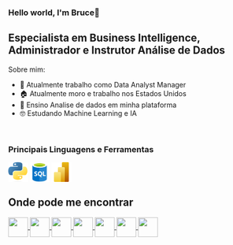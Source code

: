 <!--
**BruceFonseca/BruceFonseca** is a ✨ _special_ ✨ repository because its `README.md` (this file) appears on your GitHub profile.
-->

### Hello world, I'm Bruce👋

## Especialista em Business Intelligence,  <br> Administrador e Instrutor Análise de Dados

Sobre mim:

- 🔭 Atualmente trabalho como Data Analyst Manager
- 🏠 Atualmente moro e trabalho nos Estados Unidos
- 🌱 Ensino Analise de dados em minha plataforma
- 🤓 Estudando Machine Learning e IA

<br>

### Principais Linguagens e Ferramentas
<div style="display: inline_block">
  <img align="center" alt="Python" height="40" width="40" src="https://github.com/BruceFonseca/ferramentas/blob/main/Python-logo-notext.svg.png?raw=true">
  <img align="center" alt="SQL" height="40" width="40" src="https://github.com/BruceFonseca/ferramentas/blob/main/logo.png?raw=true">
  <img align="center" alt="Power BI" height="40" width="40" src="https://github.com/BruceFonseca/ferramentas/blob/main/1200px-New_Power_BI_Logo.svg.png?raw=true">
</div>

<!---
ICONS https://devicon.dev/
-->


## Onde pode me encontrar
<div style="display: inline_block">
  <a href="https://brucefonseca.com/" target="_blank">
    <img align="center" alt="" height="40" width="40" src="https://github.com/BruceFonseca/Portfolio/blob/main/social%20icons/web-link.png?raw=true">
  </a>
  <a href="https://www.youtube.com/@brucefonseca1986/videos" target="_blank">
    <img align="center" alt="" height="40" width="40" src="https://github.com/BruceFonseca/Portfolio/blob/main/social%20icons/youtube.png?raw=true">
  </a>
  <a href="https://www.linkedin.com/in/bruce-fonseca/" target="_blank">
    <img align="center" alt="" height="40" width="40" src="https://github.com/BruceFonseca/Portfolio/blob/main/social%20icons/linkedin.png?raw=true">
  </a>
  <a href="https://github.com/BruceFonseca" target="_blank">
    <img align="center" alt="" height="40" width="40" src="https://github.com/BruceFonseca/Portfolio/blob/main/social%20icons/code.png?raw=true">
  </a>
  <a href="https://www.instagram.com/brucefonsecapro/" target="_blank">
    <img align="center" alt="" height="40" width="40" src="https://github.com/BruceFonseca/Portfolio/blob/main/social%20icons/instagram.png?raw=true">
  </a>
  <a href="https://www.facebook.com/brucelennon.cardosofonseca" target="_blank">
    <img align="center" alt="" height="40" width="40" src="https://github.com/BruceFonseca/Portfolio/blob/main/social%20icons/facebook.png?raw=true">
  </a>
  <a href="https://wa.me/12678092225" target="_blank">
    <img align="center" alt="" height="40" width="40" src="https://github.com/BruceFonseca/Portfolio/blob/main/social%20icons/whatsapp.png?raw=true">
  </a>
</div>

